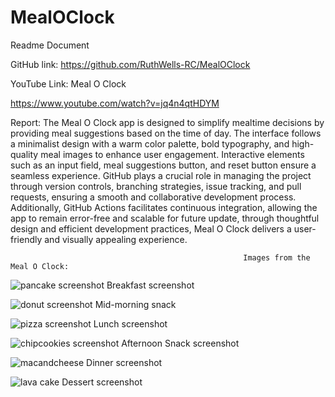 # MealOClock
 
Readme Document






GitHub link:
https://github.com/RuthWells-RC/MealOClock



YouTube Link:
Meal O Clock

https://www.youtube.com/watch?v=jq4n4qtHDYM




Report:
The Meal O Clock app is designed to simplify mealtime decisions by providing meal suggestions based on the time of day. The interface follows a minimalist design with a warm color palette, bold typography, and high-quality meal images to enhance user engagement. Interactive elements such as an input field, meal suggestions button, and reset button ensure a seamless experience. GitHub plays a crucial role in managing the project through version controls, branching strategies, issue tracking, and pull requests, ensuring a smooth and collaborative development process. Additionally, GitHub Actions facilitates continuous integration, allowing the app to remain error-free and scalable for future update, through thoughtful design and efficient development practices, Meal O Clock delivers a user-friendly and visually appealing experience.


                                                        Images from the Meal O Clock: 

 



![pancake screenshot](https://github.com/user-attachments/assets/beef2710-ace9-40c8-ad10-9ce6740cbdf6)
                              Breakfast screenshot


 
 


![donut screenshot](https://github.com/user-attachments/assets/7c30d00f-e636-48f0-b475-1e94fd793b69)
                             Mid-morning snack




 



![pizza screenshot](https://github.com/user-attachments/assets/d96e6c82-2cd3-405e-85f6-03d75162b928)
                               Lunch screenshot




    


![chipcookies screenshot](https://github.com/user-attachments/assets/fe0466cc-888a-421e-809b-608064a174ed)
                           Afternoon Snack screenshot











   



![macandcheese](https://github.com/user-attachments/assets/3f3eb02f-f007-4308-a21f-45abdb028cb5)
                        Dinner screenshot



  



![lava cake](https://github.com/user-attachments/assets/604018ec-87bd-4464-ada6-4b5f1255cc42)
                             Dessert screenshot

